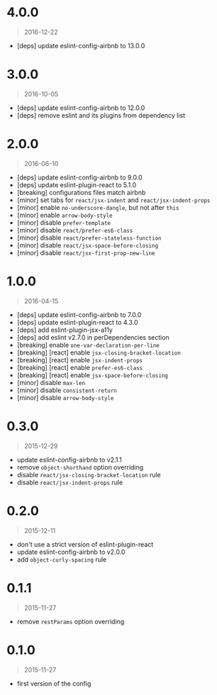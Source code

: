 4.0.0
=====

> 2016-12-22

- [deps] update eslint-config-airbnb to 13.0.0

3.0.0
=====

> 2016-10-05

- [deps] update eslint-config-airbnb to 12.0.0
- [deps] remove eslint and its plugins from dependency list

2.0.0
=====

> 2016-06-10

- [deps] update eslint-config-airbnb to 9.0.0
- [deps] update eslint-plugin-react to 5.1.0
- [breaking] configurations files match airbnb
- [minor] set tabs for `react/jsx-indent` and `react/jsx-indent-props`
- [minor] enable `no-underscore-dangle`, but not after `this`
- [minor] enable `arrow-body-style`
- [minor] disable `prefer-template`
- [minor] disable `react/prefer-es6-class`
- [minor] disable `react/prefer-stateless-function`
- [minor] disable `react/jsx-space-before-closing`
- [minor] disable `react/jsx-first-prop-new-line`

1.0.0 
=====

> 2016-04-15

- [deps] update eslint-config-airbnb to 7.0.0
- [deps] update eslint-plugin-react to 4.3.0
- [deps] add eslint-plugin-jsx-a11y
- [deps] add eslint v2.7.0 in perDependencies section
- [breaking] enable `one-var-declaration-per-line`
- [breaking] [react] enable `jsx-closing-bracket-location`
- [breaking] [react] enable `jsx-indent-props`
- [breaking] [react] enable `prefer-es6-class`
- [breaking] [react] enable `jsx-space-before-closing`
- [minor] disable `max-len`
- [minor] disable `consistent-return`
- [minor] disable `arrow-body-style`

0.3.0
=====

> 2015-12-29

- update eslint-config-airbnb to v2.1.1
- remove `object-shorthand` option overriding
- disable `react/jsx-closing-bracket-location` rule
- disable `react/jsx-indent-props` rule

0.2.0
=====

> 2015-12-11

- don't use a strict version of eslint-plugin-react
- update eslint-config-airbnb to v2.0.0
- add `object-curly-spacing` rule

0.1.1
=====

> 2015-11-27

- remove `restParams` option overriding

0.1.0
=====

> 2015-11-27

- first version of the config
